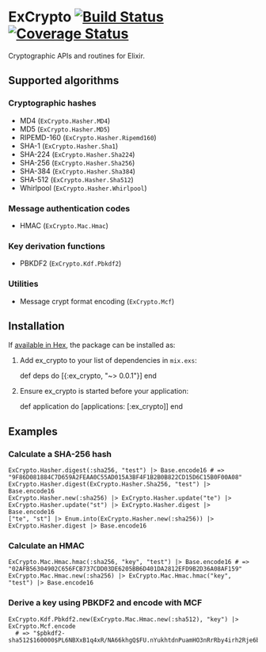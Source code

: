 # ExCrypto [![Build Status](https://travis-ci.org/impl/ex_crypto.svg?branch=master)](https://travis-ci.org/impl/ex_crypto) [![Coverage Status](https://coveralls.io/repos/github/impl/ex_crypto/badge.svg?branch=master)](https://coveralls.io/github/impl/ex_crypto?branch=master)

Cryptographic APIs and routines for Elixir.

## Supported algorithms

### Cryptographic hashes

* MD4 (`ExCrypto.Hasher.MD4`)
* MD5 (`ExCrypto.Hasher.MD5`)
* RIPEMD-160 (`ExCrypto.Hasher.Ripemd160`)
* SHA-1 (`ExCrypto.Hasher.Sha1`)
* SHA-224 (`ExCrypto.Hasher.Sha224`)
* SHA-256 (`ExCrypto.Hasher.Sha256`)
* SHA-384 (`ExCrypto.Hasher.Sha384`)
* SHA-512 (`ExCrypto.Hasher.Sha512`)
* Whirlpool (`ExCrypto.Hasher.Whirlpool`)

### Message authentication codes

* HMAC (`ExCrypto.Mac.Hmac`)

### Key derivation functions

* PBKDF2 (`ExCrypto.Kdf.Pbkdf2`)

### Utilities

* Message crypt format encoding (`ExCrypto.Mcf`)

## Installation

If [available in Hex](https://hex.pm/docs/publish), the package can be installed as:

  1. Add ex_crypto to your list of dependencies in `mix.exs`:

        def deps do
          [{:ex_crypto, "~> 0.0.1"}]
        end

  2. Ensure ex_crypto is started before your application:

        def application do
          [applications: [:ex_crypto]]
        end

## Examples

### Calculate a SHA-256 hash

    ExCrypto.Hasher.digest(:sha256, "test") |> Base.encode16 # => "9F86D081884C7D659A2FEAA0C55AD015A3BF4F1B2B0B822CD15D6C15B0F00A08"
    ExCrypto.Hasher.digest(ExCrypto.Hasher.Sha256, "test") |> Base.encode16
    ExCrypto.Hasher.new(:sha256) |> ExCrypto.Hasher.update("te") |> ExCrypto.Hasher.update("st") |> ExCrypto.Hasher.digest |> Base.encode16
    ["te", "st"] |> Enum.into(ExCrypto.Hasher.new(:sha256)) |> ExCrypto.Hasher.digest |> Base.encode16

### Calculate an HMAC

    ExCrypto.Mac.Hmac.hmac(:sha256, "key", "test") |> Base.encode16 # => "02AFB56304902C656FCB737CDD03DE6205BB6D401DA2812EFD9B2D36A08AF159"
    ExCrypto.Mac.Hmac.new(:sha256) |> ExCrypto.Mac.Hmac.hmac("key", "test") |> Base.encode16

### Derive a key using PBKDF2 and encode with MCF

    ExCrypto.Kdf.Pbkdf2.new(ExCrypto.Mac.Hmac.new(:sha512), "key") |> ExCrypto.Mcf.encode
      # => "$pbkdf2-sha512$160000$PL6NBXxB1q4xR/NA66khgQ$FU.nYukhtdnPuamHO3nRrRby4irh2Rje6bDyCzRiKBdvuCr5InY1jdNbyUMkYHXZUs5phIp0aVcXyc21drs0ew"
